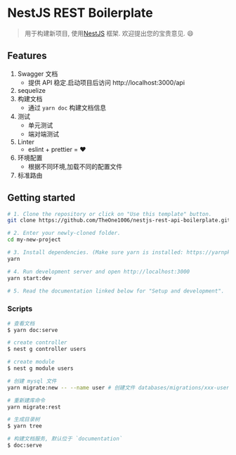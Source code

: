 #  NestJS REST Boilerplate

> 用于构建新项目, 使用[NestJS](https://nestjs.com) 框架. 欢迎提出您的宝贵意见. 😄

## Features

1. Swagger 文档
    - 提供 API 稳定.启动项目后访问 http://localhost:3000/api
2. sequelize
3. 构建文档
    - 通过 `yarn doc` 构建文档信息
4. 测试
    - 单元测试
    - 端对端测试
5. Linter
    - eslint + prettier = ❤️
6. 环境配置
    - 根据不同环境,加载不同的配置文件
7. 标准路由

## Getting started

```bash
# 1. Clone the repository or click on "Use this template" button.
git clone https://github.com/TheOne1006/nestjs-rest-api-boilerplate.git my-new-project

# 2. Enter your newly-cloned folder.
cd my-new-project

# 3. Install dependencies. (Make sure yarn is installed: https://yarnpkg.com/lang/en/docs/install)
yarn

# 4. Run development server and open http://localhost:3000
yarn start:dev

# 5. Read the documentation linked below for "Setup and development".
```


### Scripts

```bash
# 查看文档
$ yarn doc:serve

# create controller
$ nest g controller users

# create module
$ nest g module users

# 创建 mysql 文件
yarn migrate:new -- --name user # 创建文件 databases/migrations/xxx-user.js

# 重新建库命令
yarn migrate:rest

# 生成目录树
$ yarn tree

# 构建文档服务, 默认位于 `documentation`
$ doc:serve
```